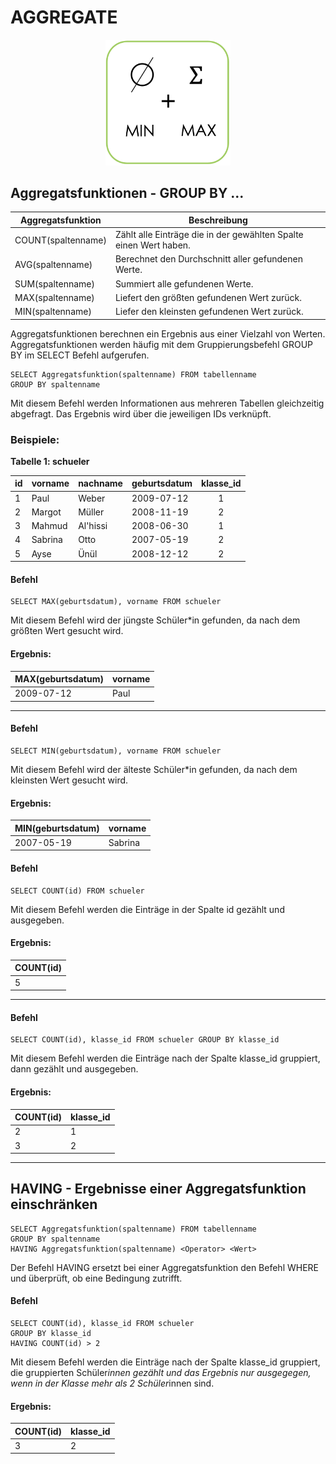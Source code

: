 # AGGREGATE

<center><img src="/images/Aggregatfunktionen.png" width="200px"></center>

## Aggregatsfunktionen - GROUP BY ...


| Aggregatsfunktion | Beschreibung |
| -------- | -------- |
| COUNT(spaltenname)     | Zählt alle Einträge die in der gewählten Spalte einen Wert haben.     | 
| AVG(spaltenname)     | Berechnet den Durchschnitt aller gefundenen Werte.     | Text     |
| SUM(spaltenname)     | Summiert alle gefundenen Werte.     | 
| MAX(spaltenname)     | Liefert den größten gefundenen Wert zurück.   
| MIN(spaltenname)     | Liefer den kleinsten gefundenen Wert zurück.    


Aggregatsfunktionen berechnen ein Ergebnis aus einer Vielzahl von Werten. Aggregatsfunktionen werden häufig mit dem Gruppierungsbefehl GROUP BY im SELECT Befehl aufgerufen.

```
SELECT Aggregatsfunktion(spaltenname) FROM tabellenname
GROUP BY spaltenname
```

Mit diesem Befehl werden Informationen aus mehreren Tabellen gleichzeitig abgefragt. Das Ergebnis wird über die jeweiligen IDs verknüpft.

### Beispiele:

**Tabelle 1: schueler**

|id| vorname   | nachname | geburtsdatum | klasse_id | 
|--|--------   | -------- | ------------ | :-------: |
|1 | Paul      | Weber    | 2009-07-12   |     1     |
|2 | Margot    | Müller   | 2008-11-19   |     2     |
|3 | Mahmud    | Al'hissi | 2008-06-30   |     1     |
|4 | Sabrina   |  Otto    | 2007-05-19   |     2     |
|5 | Ayse      | Ünül     | 2008-12-12   |     2     |

#### Befehl

<a class="runSqlVerine" href="https://sulkar.github.io/SQLverine/" target="_blank"><i class="fa fa-2x fa-arrow-right" ></i></a>
```
SELECT MAX(geburtsdatum), vorname FROM schueler
```
Mit diesem Befehl wird der jüngste Schüler*in gefunden, da nach dem größten Wert gesucht wird.

#### Ergebnis:

| MAX(geburtsdatum)|vorname|
|--------   | -|
| 2009-07-12| Paul|

---

#### Befehl

<a class="runSqlVerine" href="https://sulkar.github.io/SQLverine/" target="_blank"><i class="fa fa-2x fa-arrow-right" ></i></a>
```
SELECT MIN(geburtsdatum), vorname FROM schueler
```
Mit diesem Befehl wird der älteste Schüler*in gefunden, da nach dem kleinsten Wert gesucht wird.

#### Ergebnis:

| MIN(geburtsdatum)|vorname|
|--------   | - |
| 2007-05-19 | Sabrina |

#### Befehl

<a class="runSqlVerine" href="https://sulkar.github.io/SQLverine/" target="_blank"><i class="fa fa-2x fa-arrow-right" ></i></a>
```
SELECT COUNT(id) FROM schueler
```
Mit diesem Befehl werden die Einträge in der Spalte id gezählt und ausgegeben.

#### Ergebnis:

| COUNT(id)|
|--------   |
| 5      | 


---

#### Befehl

<a class="runSqlVerine" href="https://sulkar.github.io/SQLverine/" target="_blank"><i class="fa fa-2x fa-arrow-right" ></i></a>
```
SELECT COUNT(id), klasse_id FROM schueler GROUP BY klasse_id
```
Mit diesem Befehl werden die Einträge nach der Spalte klasse_id gruppiert, dann gezählt und ausgegeben.

#### Ergebnis:

| COUNT(id)| klasse_id|
|--------   | -|
| 2      | 1 |
| 3      | 2 |

---

## HAVING - Ergebnisse einer Aggregatsfunktion einschränken

```
SELECT Aggregatsfunktion(spaltenname) FROM tabellenname 
GROUP BY spaltenname 
HAVING Aggregatsfunktion(spaltenname) <Operator> <Wert>
```
Der Befehl HAVING ersetzt bei einer Aggregatsfunktion den Befehl WHERE und überprüft, ob eine Bedingung zutrifft.


#### Befehl

<a class="runSqlVerine" href="https://sulkar.github.io/SQLverine/" target="_blank"><i class="fa fa-2x fa-arrow-right" ></i></a>
```
SELECT COUNT(id), klasse_id FROM schueler 
GROUP BY klasse_id 
HAVING COUNT(id) > 2
```
Mit diesem Befehl werden die Einträge nach der Spalte klasse_id gruppiert, die gruppierten Schüler*innen gezählt und das Ergebnis nur ausgegegen, wenn in der Klasse mehr als 2 Schüler*innen sind.

#### Ergebnis:

| COUNT(id)| klasse_id|
|--------   | -|
| 3      | 2 |

